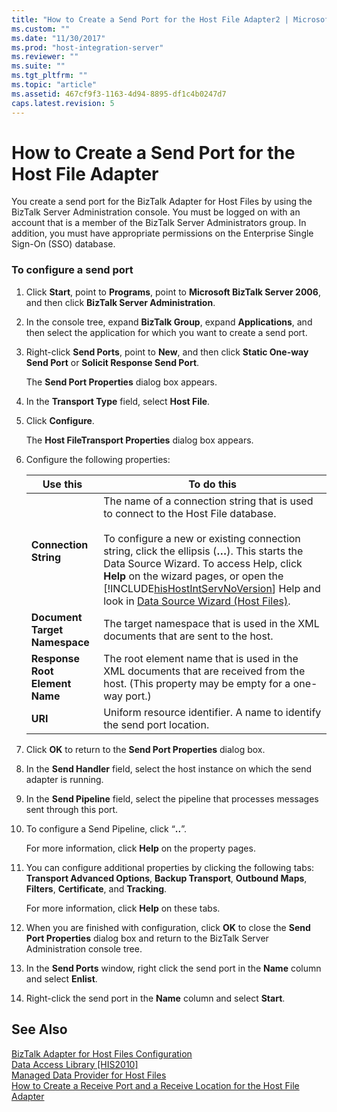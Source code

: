 ```yaml
---
title: "How to Create a Send Port for the Host File Adapter2 | Microsoft Docs"
ms.custom: ""
ms.date: "11/30/2017"
ms.prod: "host-integration-server"
ms.reviewer: ""
ms.suite: ""
ms.tgt_pltfrm: ""
ms.topic: "article"
ms.assetid: 467cf9f3-1163-4d94-8895-df1c4b0247d7
caps.latest.revision: 5
---
```

# How to Create a Send Port for the Host File Adapter
You create a send port for the BizTalk Adapter for Host Files by using the BizTalk Server Administration console. You must be logged on with an account that is a member of the BizTalk Server Administrators group. In addition, you must have appropriate permissions on the Enterprise Single Sign-On (SSO) database.  
  
### To configure a send port  
  
1.  Click **Start**, point to **Programs**, point to **Microsoft BizTalk Server 2006**, and then click **BizTalk Server Administration**.  
  
2.  In the console tree, expand **BizTalk Group**, expand **Applications**, and then select the application for which you want to create a send port.  
  
3.  Right-click **Send Ports**, point to **New**, and then click **Static One-way Send Port** or **Solicit Response Send Port**.  
  
     The **Send Port Properties** dialog box appears.  
  
4.  In the **Transport Type** field, select **Host File**.  
  
5.  Click **Configure**.  
  
     The **Host FileTransport Properties** dialog box appears.  
  
6.  Configure the following properties:  
  
    |Use this|To do this|  
    |--------------|----------------|  
    |**Connection String**|The name of a connection string that is used to connect to the Host File database.<br /><br /> To configure a new or existing connection string, click the ellipsis (**…**). This starts the Data Source Wizard. To access Help, click **Help** on the wizard pages, or open the [!INCLUDE[hisHostIntServNoVersion](../includes/hishostintservnoversion-md.md)] Help and look in [Data Source Wizard (Host Files)](../HIS2010/data-source-wizard-host-files-1.md).|  
    |**Document Target Namespace**|The target namespace that is used in the XML documents that are sent to the host.|  
    |**Response Root Element Name**|The root element name that is used in the XML documents that are received from the host. (This property may be empty for a one-way port.)|  
    |**URI**|Uniform resource identifier. A name to identify the send port location.|  
  
7.  Click **OK** to return to the **Send Port Properties** dialog box.  
  
8.  In the **Send Handler** field, select the host instance on which the send adapter is running.  
  
9. In the **Send Pipeline** field, select the pipeline that processes messages sent through this port.  
  
10. To configure a Send Pipeline, click “**..**”.  
  
     For more information, click **Help** on the property pages.  
  
11. You can configure additional properties by clicking the following tabs: **Transport Advanced Options**, **Backup Transport**, **Outbound Maps**, **Filters**, **Certificate**, and **Tracking**.  
  
     For more information, click **Help** on these tabs.  
  
12. When you are finished with configuration, click **OK** to close the **Send Port Properties** dialog box and return to the BizTalk Server Administration console tree.  
  
13. In the **Send Ports** window, right click the send port in the **Name** column and select **Enlist**.  
  
14. Right-click the send port in the **Name** column and select **Start**.  
  
## See Also  
 [BizTalk Adapter for Host Files Configuration](../HIS2010/biztalk-adapter-for-host-files-configuration2.md)   
 [Data Access Library &#91;HIS2010&#93;](http://msdn.microsoft.com/en-us/da533736-8ecc-4466-a13d-b635696d94c8)   
 [Managed Data Provider for Host Files](../HIS2010/managed-data-provider-for-host-files1.md)   
 [How to Create a Receive Port and a Receive Location for the Host File Adapter](../HIS2010/how-to-create-a-receive-port-and-a-receive-location-for-the-host-file-adapter1.md)